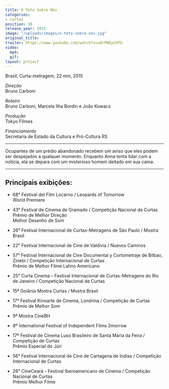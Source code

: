 ```yaml
---
title: O Teto Sobre Nós
categories:
- curtas
position: 38
release_year: 2015
image: "/uploads/images/o-teto-sobre-nos.jpg"
original_title: 
trailer: https://www.youtube.com/watch?v=vDrPWSyCHTU
video:
  mp4: 
  gif: 
layout: project
---
```


Brasil, Curta-metragem, 22 min, 2015

*Direção*\
Bruno Carboni

*Roteiro*\
Bruno Carboni, Marcela Ilha Bordin e João Kowacs

*Produção*\
Tokyo Filmes

*Financiamento*\
Secretaria de Estado da Cultura e Pró-Cultura RS

---

Ocupantes de um prédio abandonado recebem um aviso que eles podem ser despejados a qualquer momento. Enquanto Anna tenta lidar com a notícia, ela se depara com um misterioso homem deitado em sua cama.

---

## Principais exibições:

* 68° Festival del Film Locarno / Leopards of Tomorrow\
  World Premiere

* 43° Festival de Cinema de Gramado / Competição Nacional de Curtas\
  Prêmio de Melhor Direção\
  Melhor Desenho de Som

* 26° Festival Internacional de Curtas-Metragens de São Paulo / Mostra Brasil

* 22° Festival Internacional de Cine de Valdivia / Nuevos Caminos

* 57° Festival Internacional de Cine Documental y Cortometraje de Bilbao, Zinebi / Competição Internacional de Curtas\
  Prêmio de Melhor Filme Latino Americano

* 25° Curta Cinema – Festival Internacional de Curtas-Metragens do Rio de Janeiro / Competição Nacional de Curtas

* 15ª Goiânia Mostra Curtas / Mostra Brasil

* 17° Festival Kinoarte de Cinema, Londrina / Competição de Curtas\
  Prêmio de Melhor Som

* 9ª Mostra CineBH

* 8º International Festival of Independent Films 2morrow

* 17º Festival de Cinema Luso Brasileiro de Santa Maria da Feira / Competição de Curtas\
  Prêmio Especial do Júri

* 56° Festival Internacional de Cine de Cartagena de Indias / Competição Internacional de Curtas

* 26° CineCeará - Festival Iberoamericano de Cinema / Competição Nacional de Curtas\
  Prêmio Melhor Filme